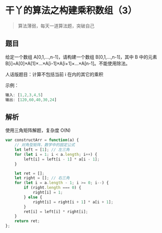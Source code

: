 # 干丫的算法之构建乘积数组（3）

> 算法薄弱，每天一道算法题，突破自己

## 题目

给定一个数组 A[0,1,…,n-1]，请构建一个数组 B[0,1,…,n-1]，其中 B 中的元素 B[i]=A[0]×A[1]×…×A[i-1]×A[i+1]×…×A[n-1]。不能使用除法。

人话版题目：计算不包括当前 i 在内的其它的乘积

示例：

```js
输入: [1,2,3,4,5]
输出: [120,60,40,30,24]
```

## 解析

使用三角矩阵解题，复杂度 O(N)

```js
var constructArr = function(a) {
	// 对角型矩阵，数学中的固定公式
	let left = [1]; // 左三角
	for (let i = 1; i < a.length; i++) {
		left[i] = left[i - 1] * a[i - 1];
	}

	let ret = [];
	let right = []; // 右三角
	for (let i = a.length - 1; i >= 0; i--) {
		if (right.length === 0) {
			right[i] = 1;
		} else {
			right[i] = right[i + 1] * a[i + 1];
		}
		ret[i] = left[i] * right[i];
	}
	return ret;
};
```

